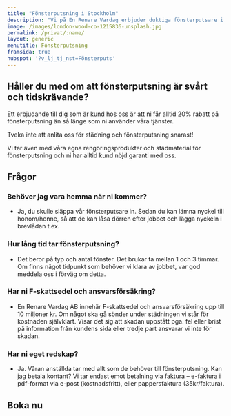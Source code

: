 ```yaml
---
title: "Fönsterputsning i Stockholm"
description: "Vi på En Renare Vardag erbjuder duktiga fönsterputsare i Stockholm som kan göra jobbet åt er."
image: /images/london-wood-co-1215836-unsplash.jpg
permalink: /privat/:name/
layout: generic
menutitle: Fönsterputsning
framsida: true
hubspot: '?v_lj_tj_nst=Fönsterputs'
---
```

## Håller du med om att fönsterputsning är svårt och tidskrävande?

 Ett erbjudande till dig som är kund hos oss är att ni får alltid 20% rabatt på fönsterputsning än så länge som ni använder våra tjänster.
 
 Tveka inte att anlita oss för städning och fönsterputsning snarast!
 
 Vi tar även med våra egna rengöringsprodukter och städmaterial för fönsterputsning och ni har alltid kund nöjd garanti med oss.

## Frågor

### Behöver jag vara hemma när ni kommer?
* Ja, du skulle släppa vår fönsterputsare in. Sedan du kan lämna nyckel till honom/henne, så att de kan låsa dörren efter jobbet och lägga nyckeln i brevlådan t.ex.
### Hur lång tid tar fönsterputsning?
* Det beror på typ och antal fönster. Det brukar ta mellan 1 och 3 timmar. Om finns något tidpunkt som behöver vi klara av jobbet, var god meddela oss i förväg om detta.
### Har ni F-skattsedel och ansvarsförsäkring?
* En Renare Vardag AB innehär F-skattsedel och ansvarsförsäkring upp till 10 miljoner kr. Om något ska gå sönder under städningen vi står för kostnaden självklart. Visar det sig att skadan uppstått pga. fel eller brist på information från kundens sida eller tredje part ansvarar vi inte för skadan.

### Har ni eget redskap?
* Ja. Våran anställda tar med allt som de behöver till fönsterputsning. Kan jag betala kontant? Vi tar endast emot betalning via faktura – e-faktura i pdf-format via e-post (kostnadsfritt), eller pappersfaktura (35kr/faktura).

## Boka nu

